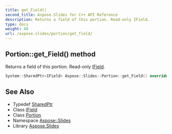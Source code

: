 ```yaml
---
title: get_Field()
second_title: Aspose.Slides for C++ API Reference
description: Returns a field of this portion. Read-only IField.
type: docs
weight: 40
url: /aspose.slides/portion/get_field/
---
```

## Portion::get_Field() method


Returns a field of this portion. Read-only [IField](../../ifield/).

```cpp
System::SharedPtr<IField> Aspose::Slides::Portion::get_Field() override
```

## See Also

* Typedef [SharedPtr](../../../system/sharedptr/)
* Class [IField](../../ifield/)
* Class [Portion](../)
* Namespace [Aspose::Slides](../../)
* Library [Aspose.Slides](../../../)